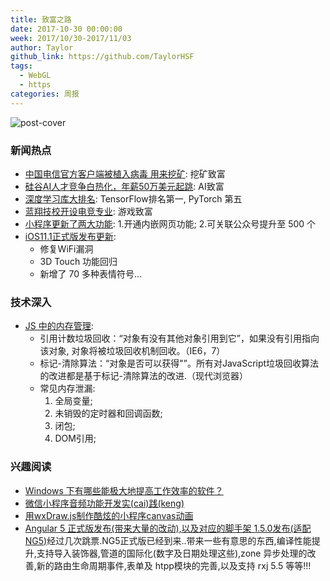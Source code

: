 ```yaml
---
title: 致富之路
date: 2017-10-30 00:00:00
week: 2017/10/30-2017/11/03
author: Taylor
github_link: https://github.com/TaylorHSF
tags:
  - WebGL
  - https
categories: 周报
---
```

![post-cover](https://timgsa.baidu.com/timg?image&quality=80&size=b9999_10000&sec=1509719966&di=e89a0f0d465ad34bf0969d6bce398643&imgtype=jpg&er=1&src=http%3A%2F%2Fcms-bucket.nosdn.127.net%2Fcatchpic%2F4%2F40%2F40126c0c425dee1c8037c5c3238cd50c.png%3FimageView%26amp%3Bthumbnail%3D550x0)

### 新闻热点

- [中国电信官方客户端被植入病毒 用来挖矿](http://www.cnbeta.com/articles/tech/666759.htm): 挖矿致富
- [硅谷AI人才竞争白热化，年薪50万美元起跳](https://time.geekbang.org/column/article/631): AI致富
- [深度学习库大排名](https://time.geekbang.org/column/article/609): TensorFlow排名第一, PyTorch 第五
- [蓝翔技校开设电竞专业](http://tech.163.com/17/1102/19/D28TSCJB00097U7R.html): 游戏致富
- [小程序更新了两大功能](http://36kr.com/p/5100908.html): 1.开通内嵌网页功能; 2.可关联公众号提升至 500 个
- [iOS11.1正式版发布更新](https://time.geekbang.org/column/article/669):
  - 修复WiFi漏洞
  - 3D Touch 功能回归
  - 新增了 70 多种表情符号...


### 技术深入

- [JS 中的内存管理](https://zhuanlan.zhihu.com/p/30552148):
  - 引用计数垃圾回收：“对象有没有其他对象引用到它”，如果没有引用指向该对象, 对象将被垃圾回收机制回收。（IE6，7）
  - 标记-清除算法：“对象是否可以获得"”。所有对JavaScript垃圾回收算法的改进都是基于标记-清除算法的改进.（现代浏览器）
  - 常见内存泄漏:
    1. 全局变量;
    2. 未销毁的定时器和回调函数;
    3. 闭包;
    4. DOM引用;


### 兴趣阅读

- [Windows 下有哪些能极大地提高工作效率的软件？](https://www.zhihu.com/question/22919326/answer/252382602)
- [微信小程序音频功能开发实(cai)践(keng)](https://juejin.im/post/59f938ad51882529642100e4)
- [用wxDraw.js制作酷炫的小程序canvas动画](https://juejin.im/post/59f74c7ef265da432840253d)
- [Angular 5 正式版发布(带来大量的改动),以及对应的脚手架 1.5.0发布(适配 NG5)](https://juejin.im/entry/59fa7cbbf265da430405f3da/detail)经过几次跳票.NG5正式版已经到来..带来一些有意思的东西,编译性能提升,支持导入装饰器,管道的国际化(数字及日期处理这些),zone 异步处理的改善,新的路由生命周期事件,表单及 htpp模块的完善,以及支持 rxj 5.5 等等!!!
